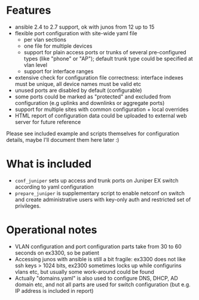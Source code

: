 # Features

- ansible 2.4 to 2.7 support, ok with junos from 12 up to 15
- flexible port configuration with site-wide yaml file
    - per vlan sections
    - one file for multiple devices
    - support for plain access ports or trunks of several pre-configured
      types (like "phone" or "AP"); default trunk type could be specified
      at vlan level
    - support for interface ranges
- extensive check for configuration file correctness: interface indexes must 
  be unique, all device names must be valid etc
- unused ports are disabled by default (configurable)
- some ports could be marked as "protected" and excluded from configuration 
  (e.g uplinks and downlinks or aggregate ports)
- support for multiple sites with common configuration + local overrides
- HTML report of configuration data could be uploaded to external web server
  for future reference

Please see included example and scripts themselves for configuration details,
maybe I'll document them here later :)

# What is included

- `conf_juniper` sets up access and trunk ports on Juniper EX switch according to yaml configuration
- `prepare_juniper` is supplementary script to enable netconf on switch and create administrative
  users with key-only auth and restricted set of privileges.

# Operational notes
- VLAN configuration and port configuration parts take from 30 to 60 seconds on ex3300, so
  be patient
- Accessing junos with ansible is still a bit fragile: ex3300 does not like ssh keys > 1024 bits,
  ex2300 sometimes locks up while configurins vlans etc, but usually some work-around could be
  found
- Actually "domains.yaml" is also used to configure DNS, DHCP, AD domain etc, and not all
  parts are used for switch configuration (but e.g. IP address is included in report)
